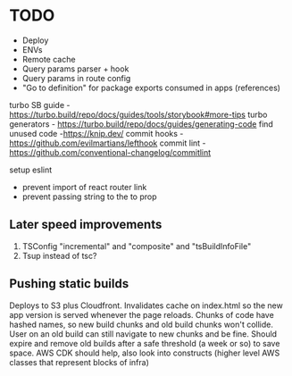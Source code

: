 # TODO
- Deploy
- ENVs
- Remote cache
- Query params parser + hook
- Query params in route config
- "Go to definition" for package exports consumed in apps (references)

turbo SB guide - https://turbo.build/repo/docs/guides/tools/storybook#more-tips
turbo generators - https://turbo.build/repo/docs/guides/generating-code
find unused code -https://knip.dev/
commit hooks - https://github.com/evilmartians/lefthook
commit lint - https://github.com/conventional-changelog/commitlint

setup eslint
- prevent import of react router link
- prevent passing string to the to prop

## Later speed improvements

1. TSConfig "incremental" and "composite" and "tsBuildInfoFile"
2. Tsup instead of tsc?

## Pushing static builds

Deploys to S3 plus Cloudfront.
Invalidates cache on index.html so the new app version is served whenever the page reloads.
Chunks of code have hashed names, so new build chunks and old build chunks won't collide.
User on an old build can still navigate to new chunks and be fine.
Should expire and remove old builds after a safe threshold (a week or so) to save space.
AWS CDK should help, also look into constructs (higher level AWS classes that represent blocks of infra)


